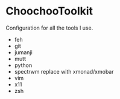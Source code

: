 ChoochooToolkit
===============

Configuration for all the tools I use.

* feh
* git
* jumanji
* mutt
* python
* spectrwm
  replace with xmonad/xmobar
* vim
* x11
* zsh
